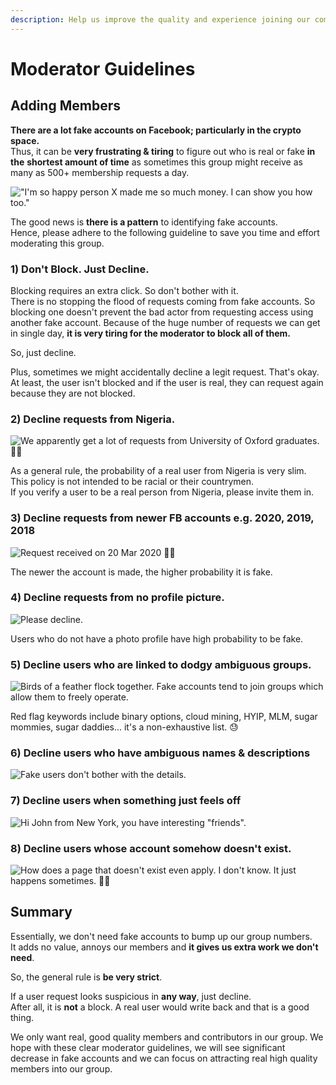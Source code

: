 ```yaml
---
description: Help us improve the quality and experience joining our community.
---
```


# Moderator Guidelines

## Adding Members 

**There are a lot fake accounts on Facebook; particularly in the crypto space.**    
Thus, it can be **very frustrating & tiring** to figure out who is real or fake **in the** **shortest amount of time** as sometimes this group might receive as many as 500+ membership requests a day.

![&quot;I&apos;m so happy person X made me so much money. I can show you how too.&quot;](.gitbook/assets/fake-account-8.jpg)

The good news is **there is a pattern** to identifying fake accounts.  
Hence, please adhere to the following guideline to save you time and effort moderating this group.

### **1\) Don't Block. Just Decline.**

Blocking requires an extra click. So don't bother with it.   
There is no stopping the flood of requests coming from fake accounts. So blocking one doesn't prevent the bad actor from requesting access using another fake account. Because of the huge number of requests we can get in single day, **it is very tiring for the moderator to block all of them.**

So, just decline.

Plus, sometimes we might accidentally decline a legit request. That's okay.  
At least, the user isn't blocked and if the user is real, they can request again because they are not blocked.

### 2\) Decline requests from Nigeria. 

![We apparently get a lot of requests from University of Oxford graduates. &#x1F926;&#x200D;&#x2640;&#xFE0F;](.gitbook/assets/fake-account-1.jpg)

As a general rule, the probability of a real user from Nigeria is very slim.   
This policy is not intended to be racial or their countrymen.   
If you verify a user to be a real person from Nigeria, please invite them in.

### 3\) Decline requests from newer FB accounts e.g. 2020, 2019, 2018

![Request received on 20 Mar 2020 &#x1F926;&#x200D;&#x2642;&#xFE0F; ](.gitbook/assets/fake-account-2.jpg)

The newer the account is made, the higher probability it is fake. 

### 4\) Decline requests from no profile picture.

![Please decline.](.gitbook/assets/fake-account-3.jpg)

 Users who do not have a photo profile have high probability to be fake. 

### 5\) Decline users who are linked to dodgy ambiguous groups.

![Birds of a feather flock together. Fake accounts tend to join groups which allow them to freely operate.](.gitbook/assets/fake-account-7.jpg)

Red flag keywords include binary options, cloud mining, HYIP, MLM, sugar mommies, sugar daddies... it's a non-exhaustive list. 😓

### 6\) Decline users who have ambiguous names & descriptions

![Fake users don&apos;t bother with the details.](.gitbook/assets/fake-account-4.jpg)

### 7\) Decline users when something just feels off

![Hi John from New York, you have interesting &quot;friends&quot;.](.gitbook/assets/fake-account-5.jpg)

### 8\) Decline users whose account somehow doesn't exist.

![How does a page that doesn&apos;t exist even apply. I don&apos;t know. It just happens sometimes. &#x1F937;&#x200D;&#x2640;&#xFE0F;](.gitbook/assets/fake-account-6.jpg)

## Summary  

Essentially, we don't need fake accounts to bump up our group numbers.   
It adds no value, annoys our members and **it gives us extra work we don't need**.

So, the general rule is **be very strict**.   
  
If a user request looks suspicious in **any way**, just decline.  
After all, it is **not** a block. A real user would write back and that is a good thing.

We only want real, good quality members and contributors in our group. We hope with these clear moderator guidelines, we will see significant decrease in fake accounts and we can focus on attracting real high quality members into our group.

